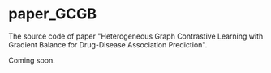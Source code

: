 # paper_GCGB
The source code of paper "Heterogeneous Graph Contrastive Learning with Gradient Balance for Drug-Disease Association Prediction".

Coming soon.
